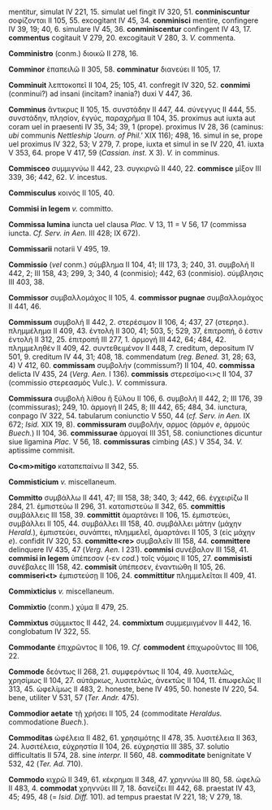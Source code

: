 mentitur, simulat IV 221, 15. simulat uel fingit IV 320, 51.
**conminiscuntur** σοφίζονται II 105, 55. excogitant IV 45, 34.
**conminisci** mentire, confingere IV 39, 19; 40, 6. simulare IV 45, 36.
**conminiscentur** confingent IV 43, 17. **commentus** cogitauit V 279,
20. excogitauit V 280, 3. *V.* commenta.

**Comministro** (conm.) διοικῶ II 278, 16.

**Comminor** ἐπαπειλῶ II 305, 58. **comminatur** διανεύει II 105, 17.

**Comminuit** λεπτοκοπεῖ II 104, 25; 105, 41. confregit IV 320, 52.
**conmimi** (conminui?) ad insani (incitam? inania?) duxi V 447, 36.

**Comminus** ἄντικρυς II 105, 15. συνστάδην II 447, 44. σύνεγγυς II 444,
55. συνστάδην, πλησίον, ἐγγύς, παραχρῆμα II 104, 35. proximus aut iuxta
aut coram uel in praesenti IV 35, 34; 39, 1 (prope). proximus IV 28, 36
(caminus: *ubi* communis *Nettleship 'Journ. of Phil.'* XIX 116); 498,
16. simul in se, prope uel proximus IV 322, 53; V 279, 7. prope, iuxta
et simul in se IV 220, 41. iuxta V 353, 64. prope V 417, 59 (*Cas­sian.
inst.* X 3). *V.* in comminus.

**Commisceo** συμμιγνύω II 442, 23. συγκιρνῶ II 440, 22. **commisce**
μῖξον III 339, 36; 442, 62. *V.* incestus.

**Commisculus** κοινός II 105, 40.

**Commisi in legem** *v.* committo.

**Commissa lumina** iuncta uel clausa *Plac.* V 13, 11 = V 56, 17
(commissa iuncta. *Cf. Serv. in Aen.* III 428; IX 672).

**Commissarii** notarii V 495, 19.

**Commissio** (*vel* conm.) σύμβλημα II 104, 41; III 173, 3; 240, 31.
συμβολή II 442, 2; III 158, 43; 299, 3; 340, 4 (conmisio); 442, 63
(conmisio). σύμβλησις III 403, 38.

**Commissor** συμβαλλομάχος II 105, 4. **commissor pugnae**
συμβαλλομάχος II 441, 46.

**Commissum** συμβολή II 442, 2. στερέσιμον II 106, 4; 437, 27
(στερησ.). πλημμέλημα II 409, 43. ἐντολή II 300, 41; 503, 5; 529, 37,
ἐπιτροπή, ὅ ἐστιν ἐντολή II 312, 25. ἐπιτροπή III 277, 1. ἁρμογή III
442, 64; 484, 42. πλημμεληθέν II 409, 42. συντεθειμένον II 448, 7.
creditum, depositum IV 501, 9. creditum IV 44, 31; 408, 18. commendatum
(*reg. Bened.* 31, 28; 63, 4) V 412, 60. **commissam** συμβολήν
(commissum?) II 104, 40. **commissa** delicta IV 435, 24 (*Verg. Aen.*
I 136). **commissis** στερεσίμο\<ι\>ς II 104, 37 (commissio στερεασμός
Vulc.). *V.* commissura.

**Commissura** συμβολὴ λίθου ἢ ξύλου II 106, 6. συμβολή II 442, 2; III
176, 39 (commissuras); 249, 10. ἁρμογή II 245, 8; III 442, 65; 484, 34.
iunctura, conpago IV 322, 54. tabularum coniunctio V 550, 44 (*cf. Serv.
in Aen.* IX 672; *Isid.* XIX 19, 8). **commissuram** συμβολήν, αρμος
(ἁρμόν *e*, ἁρμούς *Buech.*) II 104, 36. **commissurae** ἁρμογαί III
351, 58. coniunctiones dicuntur siue ligamina *Plac.* V 56, 18.
**commissuras** cimbing (*AS.*) V 354, 34. *V.* aptissime commisit.

**Co\<m\>mitigo** καταπεπαίνω II 342, 55.

**Commisticium** *v.* miscellaneum.

**Committo** συμβάλλω II 441, 47; III 158, 38; 340, 3; 442, 66.
ἐγχειρίζω II 284, 21. ἐμπιστεύω II 296, 31. καταπιστεύω II 342, 65.
**committis** συμβάλλεις III 158, 39. **committit** ἁμαρτάνει II 106,
15. ἐμπιστεύει, συμβάλλει II 105, 44. συμβάλλει III 158, 40. συμβάλλει
μάτην (μάχην *Herald.*), ἐμπιστεύει, συνάπτει, πλημμελεῖ, ἁμαρτάνει II
105, 3 (εἰς μάχην *e*). confidit IV 320, 53. **committe\<re\>**
συμβαλεῖν III 158, 44. **committere** delinquere IV 435, 47 (*Verg.*
*Aen.* I 231). **commisi** συνέβαλον III 158, 41. **commisi in legem**
ὑπέπεσον (-εν *cod.*) τοῖς νόμοις II 105, 27. **commisisti** συνέβαλες
III 158, 42. **commisit** ὑπέπεσεν, ἐναντιώθη II 105, 26.
**commiseri\<t\>** ἐμπιστεύσῃ II 106, 24. **committitur** πλημμελεῖται
II 409, 41.

**Commixticius** *v.* miscellaneum.

**Commixtio** (conm.) χύμα II 479, 25.

**Commixtus** σύμμικτος II 442, 24. **commixtum** συμμεμιγμένον II 442,
16. conglobatum IV 322, 55.

**Commodante** ἐπιχρῶντος II 106, 19. *Cf.* **commodent** ἐπιχωροῦντος
III 106, 22.

**Commode** δεόντως II 268, 21. συμφερόντως II 104, 49. λυσιτελῶς,
χρησίμως II 104, 27. αὐτάρκως, λυσιτελῶς, ἀνεκτῶς II 104, 11. ἐπωφελῶς
II 313, 45. ὠφελίμως II 483, 2. honeste, bene IV 495, 50. honeste IV
220, 54. bene, utiliter V 531, 57 (*Ter. Andr.* 475).

**Commodior aetate** τῇ χρήσει II 105, 24 (commoditate *Heraldus.*
commodatione *Buech.*).

**Commoditas** ὠφέλεια II 482, 61. χρησιμότης II 478, 35. λυσιτέλεια II
363, 24. λυσιτέλεια, εὐχρηστία II 104, 26. εὐχρηστία III 385, 37.
solutio difficultatis II 574, 28. sine *interpr.* II 560, 48.
**commoditate** benignitate V 532, 42 (*Ter. Ad.* 710).

**Commodo** κιχρῶ II 349, 61. κέκρημαι II 348, 47. χρηννύω III 80, 58.
ὠφελῶ II 483, 4. **commodat** χρηννύει III 7, 18. δανείζει III 442, 68.
praestat IV 43, 45; 495, 48 (= *Isid. Diff.* 101). ad tempus praestat IV
221, 18; V 279, 18.
